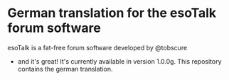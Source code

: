 German translation for the esoTalk forum software
=================================================

esoTalk is a fat-free forum software developed by @tobscure
- and it's great! It's currently available in version 1.0.0g.
This repository contains the german translation.
